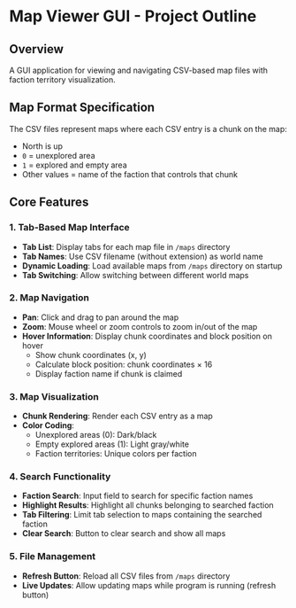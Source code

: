 # Map Viewer GUI - Project Outline

## Overview
A GUI application for viewing and navigating CSV-based map files with faction territory visualization.

## Map Format Specification
The CSV files represent maps where each CSV entry is a chunk on the map:
- North is up
- `0` = unexplored area
- `1` = explored and empty area  
- Other values = name of the faction that controls that chunk

## Core Features

### 1. Tab-Based Map Interface
- **Tab List**: Display tabs for each map file in `/maps` directory
- **Tab Names**: Use CSV filename (without extension) as world name
- **Dynamic Loading**: Load available maps from `/maps` directory on startup
- **Tab Switching**: Allow switching between different world maps

### 2. Map Navigation
- **Pan**: Click and drag to pan around the map
- **Zoom**: Mouse wheel or zoom controls to zoom in/out of the map
- **Hover Information**: Display chunk coordinates and block position on hover
  - Show chunk coordinates (x, y)
  - Calculate block position: chunk coordinates × 16
  - Display faction name if chunk is claimed

### 3. Map Visualization
- **Chunk Rendering**: Render each CSV entry as a map
- **Color Coding**: 
  - Unexplored areas (0): Dark/black
  - Empty explored areas (1): Light gray/white
  - Faction territories: Unique colors per faction

### 4. Search Functionality
- **Faction Search**: Input field to search for specific faction names
- **Highlight Results**: Highlight all chunks belonging to searched faction
- **Tab Filtering**: Limit tab selection to maps containing the searched faction
- **Clear Search**: Button to clear search and show all maps

### 5. File Management
- **Refresh Button**: Reload all CSV files from `/maps` directory
- **Live Updates**: Allow updating maps while program is running (refresh button)
